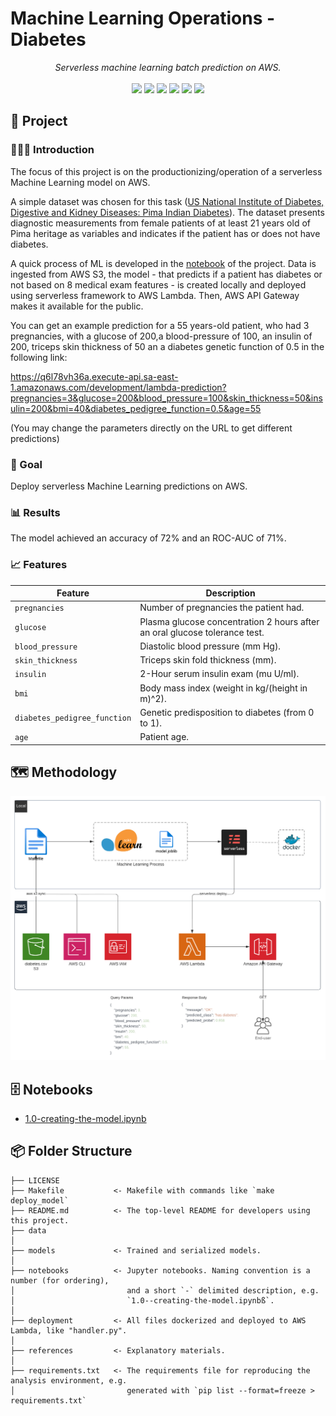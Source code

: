 # Machine Learning Operations - Diabetes

<div align="center">
  <em>Serverless machine learning batch prediction on AWS.</em>
</div>

<br>

<div align="center">
<img src="https://img.shields.io/badge/python-3670A0?style=for-the-badge&logo=python&logoColor=ffdd54">
<img src="https://img.shields.io/badge/AWS-%23FF9900.svg?style=for-the-badge&logo=amazonaws&logoColor=white">
<img src="https://img.shields.io/badge/scikit--learn-%23075A83.svg?style=for-the-badge&logo=scikit-learn&logoColor=white">
<img src="https://img.shields.io/badge/docker-%232496ED.svg?style=for-the-badge&logo=docker&logoColor=white">
<img src="https://img.shields.io/badge/serverless-%2314162c?style=for-the-badge&logo=rescript&logoColor=e34c4c">
<img src="https://img.shields.io/badge/makefile-%230C22D9.svg?style=for-the-badge&logo=gnu&logoColor=white">
</div>

## 📖 Project

### 👨🏻‍🏫 Introduction
The focus of this project is on the productionizing/operation of a serverless Machine Learning model on AWS.

A simple dataset was chosen for this task ([US National Institute of Diabetes, Digestive and Kidney Diseases: Pima Indian Diabetes](#-features)). The dataset presents diagnostic measurements from female patients of at least 21 years old of Pima heritage as variables and indicates if the patient has or does not have diabetes.

A quick process of ML is developed in the [notebook](notebooks/1.0-creating-the-model.ipynb) of the project. Data is ingested from AWS S3, the model - that predicts if a patient has diabetes or not based on 8 medical exam features - is created locally and deployed using serverless framework to AWS Lambda. Then, AWS API Gateway makes it available for the public.

You can get an example prediction for a 55 years-old patient, who had 3 pregnancies, with a glucose of 200,a blood-pressure of 100, an insulin of 200, triceps skin thickness of 50 an a diabetes genetic function of 0.5 in the following link:

https://q6l78vh36a.execute-api.sa-east-1.amazonaws.com/development/lambda-prediction?pregnancies=3&glucose=200&blood_pressure=100&skin_thickness=50&insulin=200&bmi=40&diabetes_pedigree_function=0.5&age=55

(You may change the parameters directly on the URL to get different predictions)

### 🎯 Goal
Deploy serverless Machine Learning predictions on AWS.

### 📊 Results
The model achieved an accuracy of 72% and an ROC-AUC of 71%.

### 📈 Features
| Feature                  | Description                                                                           |
|--------------------------|---------------------------------------------------------------------------------------|
| `pregnancies`            | Number of pregnancies the patient had.                                               |
| `glucose`                | Plasma glucose concentration 2 hours after an oral glucose tolerance test.           |
| `blood_pressure`         | Diastolic blood pressure (mm Hg).                                                    |
| `skin_thickness`         | Triceps skin fold thickness (mm).                                                    |
| `insulin`                | 2-Hour serum insulin exam (mu U/ml).                                                 |
| `bmi`                    | Body mass index (weight in kg/(height in m)^2).                                      |
| `diabetes_pedigree_function` | Genetic predisposition to diabetes (from 0 to 1).                                   |
| `age`                    | Patient age.    

## 🗺  Methodology
![Project](references/mlops-diabetes.png)

## 🗄 Notebooks

- [1.0-creating-the-model.ipynb](/notebooks/1.0-creating-the-model.ipynb)

## 📦 Folder Structure

    ├── LICENSE
    ├── Makefile           <- Makefile with commands like `make deploy_model`
    ├── README.md          <- The top-level README for developers using this project.
    ├── data
    │
    ├── models             <- Trained and serialized models.
    │
    ├── notebooks          <- Jupyter notebooks. Naming convention is a number (for ordering),
    │                         and a short `-` delimited description, e.g.
    │                         `1.0--creating-the-model.ipynbß`.
    │
    ├── deployment         <- All files dockerized and deployed to AWS Lambda, like "handler.py".
    │
    ├── references         <- Explanatory materials.
    │
    ├── requirements.txt   <- The requirements file for reproducing the analysis environment, e.g.
    │                         generated with `pip list --format=freeze > requirements.txt`
